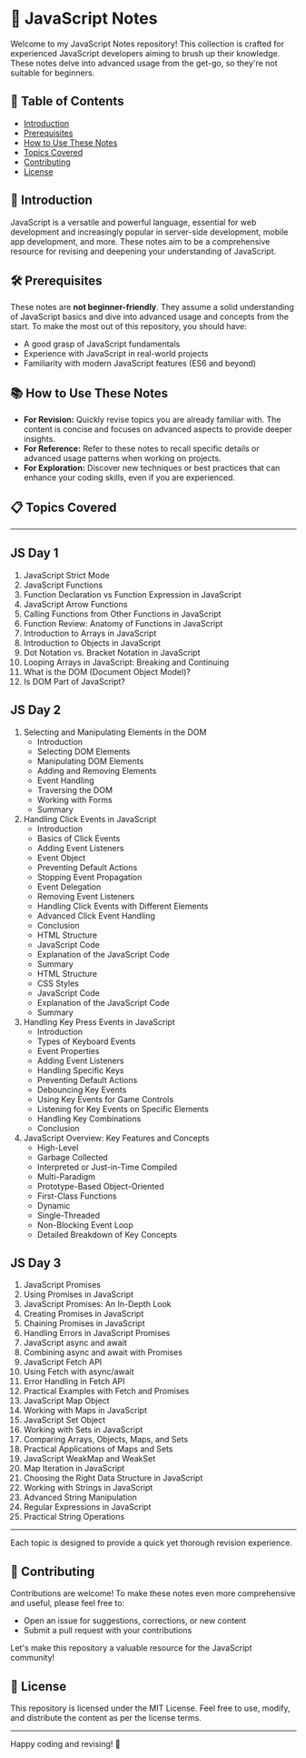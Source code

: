 # 📘 JavaScript Notes

Welcome to my JavaScript Notes repository! This collection is crafted for experienced JavaScript developers aiming to brush up their knowledge. These notes delve into advanced usage from the get-go, so they're not suitable for beginners.

## 📌 Table of Contents

- [Introduction](#introduction)
- [Prerequisites](#prerequisites)
- [How to Use These Notes](#how-to-use-these-notes)
- [Topics Covered](#topics-covered)
- [Contributing](#contributing)
- [License](#license)

## 🌟 Introduction

JavaScript is a versatile and powerful language, essential for web development and increasingly popular in server-side development, mobile app development, and more. These notes aim to be a comprehensive resource for revising and deepening your understanding of JavaScript.

## 🛠 Prerequisites

These notes are **not beginner-friendly**. They assume a solid understanding of JavaScript basics and dive into advanced usage and concepts from the start. To make the most out of this repository, you should have:

- A good grasp of JavaScript fundamentals
- Experience with JavaScript in real-world projects
- Familiarity with modern JavaScript features (ES6 and beyond)

## 📚 How to Use These Notes

- **For Revision:** Quickly revise topics you are already familiar with. The content is concise and focuses on advanced aspects to provide deeper insights.
- **For Reference:** Refer to these notes to recall specific details or advanced usage patterns when working on projects.
- **For Exploration:** Discover new techniques or best practices that can enhance your coding skills, even if you are experienced.

## 📋 Topics Covered

---

## JS Day 1
1. JavaScript Strict Mode
2. JavaScript Functions
3. Function Declaration vs Function Expression in JavaScript
4. JavaScript Arrow Functions
5. Calling Functions from Other Functions in JavaScript
6. Function Review: Anatomy of Functions in JavaScript
7. Introduction to Arrays in JavaScript
8. Introduction to Objects in JavaScript
9. Dot Notation vs. Bracket Notation in JavaScript
10. Looping Arrays in JavaScript: Breaking and Continuing
11. What is the DOM (Document Object Model)?
12. Is DOM Part of JavaScript?

## JS Day 2
1. Selecting and Manipulating Elements in the DOM
   - Introduction
   - Selecting DOM Elements
   - Manipulating DOM Elements
   - Adding and Removing Elements
   - Event Handling
   - Traversing the DOM
   - Working with Forms
   - Summary
2. Handling Click Events in JavaScript
   - Introduction
   - Basics of Click Events
   - Adding Event Listeners
   - Event Object
   - Preventing Default Actions
   - Stopping Event Propagation
   - Event Delegation
   - Removing Event Listeners
   - Handling Click Events with Different Elements
   - Advanced Click Event Handling
   - Conclusion
   - HTML Structure
   - JavaScript Code
   - Explanation of the JavaScript Code
   - Summary
   - HTML Structure
   - CSS Styles
   - JavaScript Code
   - Explanation of the JavaScript Code
   - Summary
3. Handling Key Press Events in JavaScript
   - Introduction
   - Types of Keyboard Events
   - Event Properties
   - Adding Event Listeners
   - Handling Specific Keys
   - Preventing Default Actions
   - Debouncing Key Events
   - Using Key Events for Game Controls
   - Listening for Key Events on Specific Elements
   - Handling Key Combinations
   - Conclusion
4. JavaScript Overview: Key Features and Concepts
   - High-Level
   - Garbage Collected
   - Interpreted or Just-in-Time Compiled
   - Multi-Paradigm
   - Prototype-Based Object-Oriented
   - First-Class Functions
   - Dynamic
   - Single-Threaded
   - Non-Blocking Event Loop
   - Detailed Breakdown of Key Concepts

## JS Day 3
1. JavaScript Promises
2. Using Promises in JavaScript
3. JavaScript Promises: An In-Depth Look
4. Creating Promises in JavaScript
5. Chaining Promises in JavaScript
6. Handling Errors in JavaScript Promises
7. JavaScript async and await
8. Combining async and await with Promises
9. JavaScript Fetch API
10. Using Fetch with async/await
11. Error Handling in Fetch API
12. Practical Examples with Fetch and Promises
13. JavaScript Map Object
14. Working with Maps in JavaScript
15. JavaScript Set Object
16. Working with Sets in JavaScript
17. Comparing Arrays, Objects, Maps, and Sets
18. Practical Applications of Maps and Sets
19. JavaScript WeakMap and WeakSet
20. Map Iteration in JavaScript
21. Choosing the Right Data Structure in JavaScript
22. Working with Strings in JavaScript
23. Advanced String Manipulation
24. Regular Expressions in JavaScript
25. Practical String Operations

---



Each topic is designed to provide a quick yet thorough revision experience.

## 🤝 Contributing

Contributions are welcome! To make these notes even more comprehensive and useful, please feel free to:

- Open an issue for suggestions, corrections, or new content
- Submit a pull request with your contributions

Let's make this repository a valuable resource for the JavaScript community!

## 📄 License

This repository is licensed under the MIT License. Feel free to use, modify, and distribute the content as per the license terms.

---

Happy coding and revising! 🎉

